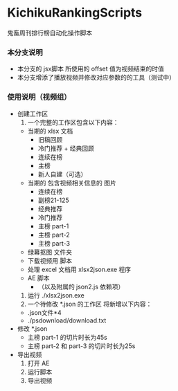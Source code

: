 # KichikuRankingScripts
鬼畜周刊排行榜自动化操作脚本

### 本分支说明
- 本分支的 jsx脚本 所使用的 offset 值为视频结束的时值
- 本分支增添了播放视频并修改对应参数的的工具（测试中）

### 使用说明（视频组）
- 创建工作区
  1. 一个完整的工作区包含以下内容：
    - 当期的 xlsx 文档
      - 旧稿回顾
      - 冷门推荐 + 经典回顾
      - 连续在榜
      - 主榜
      - 新人自建（可选）
    - 当期的 包含视频相关信息的 图片
      - 连续在榜
      - 副榜21-125
      - 经典推荐
      - 冷门推荐
      - 主榜 part-1
      - 主榜 part-2
      - 主榜 part-3
    - 绿幕抠图 文件夹
    - 下载视频用 脚本
    - 处理 excel 文档用 xlsx2json.exe 程序
    - AE 脚本
      - （以及附属的 json2.js 依赖项）
  1. 运行 ./xlsx2json.exe
  1. 一个待修改 *.json 的工作区 将新增以下内容：
    - .json文件*4
    - ./psdownload/download.txt
- 修改 *.json
  - 主榜 part-1 的切片时长为45s
  - 主榜 part-2 和 part-3 的切片时长为25s
- 导出视频
  1. 打开 AE
  1. 运行脚本
  1. 导出视频
